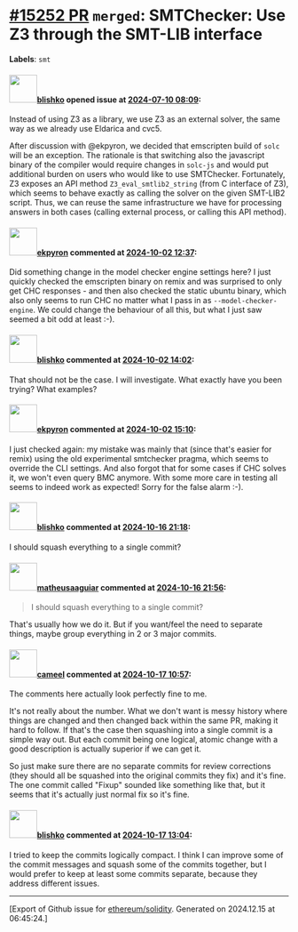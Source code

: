 # [\#15252 PR](https://github.com/ethereum/solidity/pull/15252) `merged`: SMTChecker: Use Z3 through the SMT-LIB interface
**Labels**: `smt`


#### <img src="https://avatars.githubusercontent.com/u/16404346?v=4" width="50">[blishko](https://github.com/blishko) opened issue at [2024-07-10 08:09](https://github.com/ethereum/solidity/pull/15252):

Instead of using Z3 as a library, we use Z3 as an external solver, the same way as we already use Eldarica and cvc5.

After discussion with @ekpyron, we decided that emscripten build of `solc` will be an exception.
The rationale is that switching also the javascript binary of the compiler would require changes in `solc-js` and would put additional burden on users who would like to use SMTChecker.
Fortunately, Z3 exposes an API method `Z3_eval_smtlib2_string` (from C interface of Z3), which seems to behave exactly as calling the solver on the given SMT-LIB2 script.
Thus, we can reuse the same infrastructure we have for processing answers in both cases (calling external process, or calling this API method).

#### <img src="https://avatars.githubusercontent.com/u/1347491?v=4" width="50">[ekpyron](https://github.com/ekpyron) commented at [2024-10-02 12:37](https://github.com/ethereum/solidity/pull/15252#issuecomment-2388538064):

Did something change in the model checker engine settings here? I just quickly checked the emscripten binary on remix and was surprised to only get CHC responses - and then also checked the static ubuntu binary, which also only seems to run CHC no matter what I pass in as ``--model-checker-engine``. We could change the behaviour of all this, but what I just saw seemed a bit odd at least :-).

#### <img src="https://avatars.githubusercontent.com/u/16404346?v=4" width="50">[blishko](https://github.com/blishko) commented at [2024-10-02 14:02](https://github.com/ethereum/solidity/pull/15252#issuecomment-2388726502):

That should not be the case. I will investigate. What exactly have you been trying? What examples?

#### <img src="https://avatars.githubusercontent.com/u/1347491?v=4" width="50">[ekpyron](https://github.com/ekpyron) commented at [2024-10-02 15:10](https://github.com/ethereum/solidity/pull/15252#issuecomment-2388927150):

I just checked again: my mistake was mainly that (since that's easier for remix) using the old experimental smtchecker pragma, which seems to override the CLI settings. And also forgot that for some cases if CHC solves it, we won't even query BMC anymore.
With some more care in testing all seems to indeed work as expected! Sorry for the false alarm :-).

#### <img src="https://avatars.githubusercontent.com/u/16404346?v=4" width="50">[blishko](https://github.com/blishko) commented at [2024-10-16 21:18](https://github.com/ethereum/solidity/pull/15252#issuecomment-2417983789):

I should squash everything to a single commit?

#### <img src="https://avatars.githubusercontent.com/u/95899911?u=b80e228dd73aa60cc8cc18ebf2e9e72a0840b7d5&v=4" width="50">[matheusaaguiar](https://github.com/matheusaaguiar) commented at [2024-10-16 21:56](https://github.com/ethereum/solidity/pull/15252#issuecomment-2418036803):

> I should squash everything to a single commit?

That's usually how we do it. But if you want/feel the need to separate things, maybe group everything in 2 or 3 major commits.

#### <img src="https://avatars.githubusercontent.com/u/137030?v=4" width="50">[cameel](https://github.com/cameel) commented at [2024-10-17 10:57](https://github.com/ethereum/solidity/pull/15252#issuecomment-2419208630):

The comments here actually look perfectly fine to me.

It's not really about the number. What we don't want is messy history where things are changed and then changed back within the same PR, making it hard to follow. If that's the case then squashing into a single commit is a simple way out. But each commit being one logical, atomic change with a good description is actually superior if we can get it.

So just make sure there are no separate commits for review corrections (they should all be squashed into the original commits they fix) and it's fine. The one commit called "Fixup" sounded like something like that, but it seems that it's actually just normal fix so it's fine.

#### <img src="https://avatars.githubusercontent.com/u/16404346?v=4" width="50">[blishko](https://github.com/blishko) commented at [2024-10-17 13:04](https://github.com/ethereum/solidity/pull/15252#issuecomment-2419493143):

I tried to keep the commits logically compact. I think I can improve some of the commit messages and squash some of the commits together, but I would prefer to keep at least some commits separate, because they address different issues.


-------------------------------------------------------------------------------



[Export of Github issue for [ethereum/solidity](https://github.com/ethereum/solidity). Generated on 2024.12.15 at 06:45:24.]
